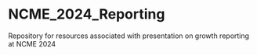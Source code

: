 # NCME_2024_Reporting

Repository for resources associated with presentation on growth reporting at NCME 2024
